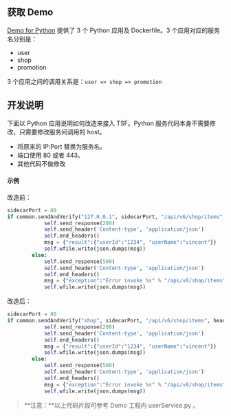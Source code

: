 ## 获取 Demo

[Demo for Python](https://main.qcloudimg.com/raw/f84f0735204c8f24fcc3f21519a8740f/tsf_python_vm_demo.zip) 提供了 3 个 Python 应用及 Dockerfile。3 个应用对应的服务名分别是：
  - user
  - shop
  - promotion

3 个应用之间的调用关系是：`user => shop => promotion`




## 开发说明

下面以 Python 应用说明如何改造来接入 TSF。Python 服务代码本身不需要修改，只需要修改服务间调用的 host。

- 将原来的 IP:Port 替换为服务名。
- 端口使用 80 或者 443。
- 其他代码不做修改

#### 示例

改造前：

```python
sidecarPort = 80
if common.sendAndVerify("127.0.0.1", sidecarPort, "/api/v6/shop/items", headers):
            self.send_response(200)
            self.send_header('Content-type', 'application/json')
            self.end_headers()
            msg = {"result":{"userId":"1234", "userName":"vincent"}}
            self.wfile.write(json.dumps(msg))
        else:
            self.send_response(500)
            self.send_header('Content-type', 'application/json')
            self.end_headers()
            msg = {"exception":"Error invoke %s" % "/api/v6/shop/items"}
            self.wfile.write(json.dumps(msg))
```

改造后：

```python
sidecarPort = 80
if common.sendAndVerify("shop", sidecarPort, "/api/v6/shop/items", headers):
            self.send_response(200)
            self.send_header('Content-type', 'application/json')
            self.end_headers()
            msg = {"result":{"userId":"1234", "userName":"vincent"}}
            self.wfile.write(json.dumps(msg))
        else:
            self.send_response(500)
            self.send_header('Content-type', 'application/json')
            self.end_headers()
            msg = {"exception":"Error invoke %s" % "/api/v6/shop/items"}
            self.wfile.write(json.dumps(msg))
```

> **注意：**以上代码片段可参考 Demo 工程内 userService.py 。
